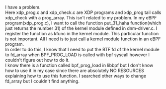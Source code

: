 I have a problem.\
Here xdp_prog.c and xdp_check.c are XDP programs and xdp_prog tail calls xdp_check with a prog_array. This isn't related to my problem.
In my eBPF program(xdp_prog.c), I want to call the function put_31_haha function(which just returns the number 31) of the kernel module defined in dnm-driver.c. I register the function as kfunc in the kernel module. This particular function is not important. All I need is to just call a kernel module function in an eBPF program.\
In order to do this, I know that I need to put the BTF fd of the kernel module to fd_array when BPF_PROG_LOAD is called with bpf syscall however I couldn't figure out how to do it.\
I know there is a function called bpf_prog_load in libbpf but I don't know how to use it in my case since there are absolutely NO RESOURCES explaining how to use this function.
I searched other ways to change fd_array but I couldn't find anything.
